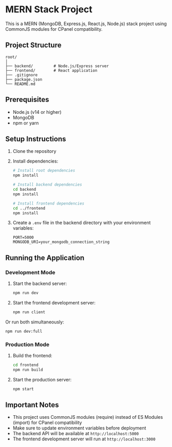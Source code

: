 # MERN Stack Project

This is a MERN (MongoDB, Express.js, React.js, Node.js) stack project using CommonJS modules for CPanel compatibility.

## Project Structure

```
root/
│
├── backend/         # Node.js/Express server
├── frontend/        # React application
├── .gitignore
├── package.json
└── README.md
```

## Prerequisites

- Node.js (v14 or higher)
- MongoDB
- npm or yarn

## Setup Instructions

1. Clone the repository
2. Install dependencies:
   ```bash
   # Install root dependencies
   npm install

   # Install backend dependencies
   cd backend
   npm install

   # Install frontend dependencies
   cd ../frontend
   npm install
   ```

3. Create a `.env` file in the backend directory with your environment variables:
   ```
   PORT=5000
   MONGODB_URI=your_mongodb_connection_string
   ```

## Running the Application

### Development Mode

1. Start the backend server:
   ```bash
   npm run dev
   ```

2. Start the frontend development server:
   ```bash
   npm run client
   ```

Or run both simultaneously:
```bash
npm run dev:full
```

### Production Mode

1. Build the frontend:
   ```bash
   cd frontend
   npm run build
   ```

2. Start the production server:
   ```bash
   npm start
   ```

## Important Notes

- This project uses CommonJS modules (require) instead of ES Modules (import) for CPanel compatibility
- Make sure to update environment variables before deployment
- The backend API will be available at `http://localhost:5000`
- The frontend development server will run at `http://localhost:3000` 